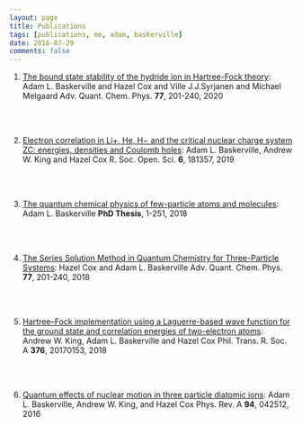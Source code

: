 ```yaml
---
layout: page
title: Publications
tags: [publications, me, adam, baskerville]
date: 2016-07-29
comments: false
---
```


<ol>
<li><a href="https://www.sciencedirect.com/science/article/pii/S006532762030006X?via%3Dihub" target="_blank">The bound state stability of the hydride ion in Hartree-Fock theory</a>:
Adam L. Baskerville and Hazel Cox and Ville J.J.Syrjanen and Michael Melgaard Adv. Quant. Chem. Phys. <b>77</b>, 201-240, 2020</li>

<br/><br/>
<li><a href="https://royalsocietypublishing.org/doi/full/10.1098/rsos.181357" target="_blank">Electron correlation in Li+, He, H− and the critical nuclear charge system ZC: energies, densities and Coulomb holes</a>:
Adam L. Baskerville, Andrew W. King and Hazel Cox R. Soc. Open. Sci. <b>6</b>, 181357, 2019</li>

<br/><br/>
<li><a href="http://sro.sussex.ac.uk/id/eprint/77136/1/Baskerville%2C%20Adam.pdf" target="_blank">The quantum chemical physics of
few-particle atoms and molecules</a>:
Adam L. Baskerville <b>PhD Thesis</b>, 1-251, 2018</li>

<br/><br/>
<li><a href="https://www.sciencedirect.com/science/article/pii/S0065327618300042" target="_blank">The Series Solution Method in Quantum Chemistry for Three-Particle Systems</a>:
Hazel Cox and Adam L. Baskerville Adv. Quant. Chem. Phys. <b>77</b>, 201-240, 2018</li>

<br/><br/>
<li><a href="http://rsta.royalsocietypublishing.org/content/376/2115/20170153" target="_blank">Hartree–Fock implementation using a Laguerre-based wave function for the ground state and correlation energies of two-electron atoms</a>:
Andrew W. King, Adam L. Baskerville and Hazel Cox Phil. Trans. R. Soc. A <b>376</b>, 20170153, 2018</li>

<br/><br/>
<li><a href="http://journals.aps.org/pra/abstract/10.1103/PhysRevA.94.042512" target="_blank">Quantum effects of nuclear motion in three particle diatomic ions</a>:
Adam L. Baskerville, Andrew W. King, and Hazel Cox Phys. Rev. A <b>94</b>, 042512, 2016</li>
